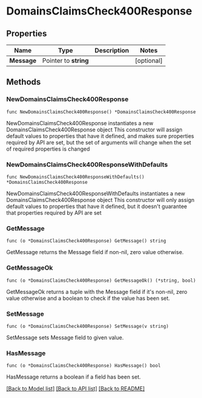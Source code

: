 # DomainsClaimsCheck400Response

## Properties

Name | Type | Description | Notes
------------ | ------------- | ------------- | -------------
**Message** | Pointer to **string** |  | [optional] 

## Methods

### NewDomainsClaimsCheck400Response

`func NewDomainsClaimsCheck400Response() *DomainsClaimsCheck400Response`

NewDomainsClaimsCheck400Response instantiates a new DomainsClaimsCheck400Response object
This constructor will assign default values to properties that have it defined,
and makes sure properties required by API are set, but the set of arguments
will change when the set of required properties is changed

### NewDomainsClaimsCheck400ResponseWithDefaults

`func NewDomainsClaimsCheck400ResponseWithDefaults() *DomainsClaimsCheck400Response`

NewDomainsClaimsCheck400ResponseWithDefaults instantiates a new DomainsClaimsCheck400Response object
This constructor will only assign default values to properties that have it defined,
but it doesn't guarantee that properties required by API are set

### GetMessage

`func (o *DomainsClaimsCheck400Response) GetMessage() string`

GetMessage returns the Message field if non-nil, zero value otherwise.

### GetMessageOk

`func (o *DomainsClaimsCheck400Response) GetMessageOk() (*string, bool)`

GetMessageOk returns a tuple with the Message field if it's non-nil, zero value otherwise
and a boolean to check if the value has been set.

### SetMessage

`func (o *DomainsClaimsCheck400Response) SetMessage(v string)`

SetMessage sets Message field to given value.

### HasMessage

`func (o *DomainsClaimsCheck400Response) HasMessage() bool`

HasMessage returns a boolean if a field has been set.


[[Back to Model list]](../README.md#documentation-for-models) [[Back to API list]](../README.md#documentation-for-api-endpoints) [[Back to README]](../README.md)



